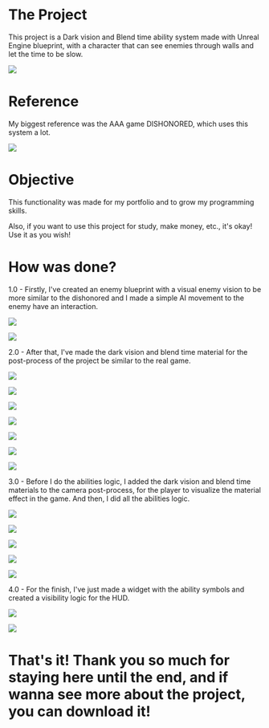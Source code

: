 # The Project

This project is a Dark vision and Blend time ability system made with Unreal Engine blueprint, with a character that can see enemies through walls and let the time to be slow.

![](https://github.com/KaykyDeSouzaDias/DarkVision-And-BlendTime-Ability-System-Unreal-Blueprint/blob/main/Images%20%26%20GIFs/GameplayGIF.gif)

# Reference

My biggest reference was the AAA game DISHONORED, which uses this system a lot.

![](https://github.com/KaykyDeSouzaDias/DarkVision-And-BlendTime-Ability-System-Unreal-Blueprint/blob/main/Images%20%26%20GIFs/ExampleGameplayGIF.gif)

# Objective
This functionality was made for my portfolio and to grow my programming skills.

Also, if you want to use this project for study, make money, etc., it's okay! Use it as you wish!

# How was done?

1.0 - Firstly, I've created an enemy blueprint with a visual enemy vision to be more similar to the dishonored and I made a simple AI movement to the enemy have an interaction.

![](https://github.com/KaykyDeSouzaDias/DarkVision-And-BlendTime-Ability-System-Unreal-Blueprint/blob/main/Images%20%26%20GIFs/Image01.JPG)

![](https://github.com/KaykyDeSouzaDias/DarkVision-And-BlendTime-Ability-System-Unreal-Blueprint/blob/main/Images%20%26%20GIFs/Image02.JPG)

2.0 - After that, I've made the dark vision and blend time material for the post-process of the project be similar to the real game.

![](https://github.com/KaykyDeSouzaDias/DarkVision-And-BlendTime-Ability-System-Unreal-Blueprint/blob/main/Images%20%26%20GIFs/Image03.JPG)

![](https://github.com/KaykyDeSouzaDias/DarkVision-And-BlendTime-Ability-System-Unreal-Blueprint/blob/main/Images%20%26%20GIFs/Image04.JPG)

![](https://github.com/KaykyDeSouzaDias/DarkVision-And-BlendTime-Ability-System-Unreal-Blueprint/blob/main/Images%20%26%20GIFs/Image05.JPG)

![](https://github.com/KaykyDeSouzaDias/DarkVision-And-BlendTime-Ability-System-Unreal-Blueprint/blob/main/Images%20%26%20GIFs/Image06.JPG)

![](https://github.com/KaykyDeSouzaDias/DarkVision-And-BlendTime-Ability-System-Unreal-Blueprint/blob/main/Images%20%26%20GIFs/Image07.JPG)

![](https://github.com/KaykyDeSouzaDias/DarkVision-And-BlendTime-Ability-System-Unreal-Blueprint/blob/main/Images%20%26%20GIFs/Image08.JPG)

![](https://github.com/KaykyDeSouzaDias/DarkVision-And-BlendTime-Ability-System-Unreal-Blueprint/blob/main/Images%20%26%20GIFs/Image09.JPG)

3.0 - Before I do the abilities logic, I added the dark vision and blend time materials to the camera post-process, for the player to visualize the material effect in the game. And then, I did all the abilities logic.

![](https://github.com/KaykyDeSouzaDias/DarkVision-And-BlendTime-Ability-System-Unreal-Blueprint/blob/main/Images%20%26%20GIFs/Image10.JPG)

![](https://github.com/KaykyDeSouzaDias/DarkVision-And-BlendTime-Ability-System-Unreal-Blueprint/blob/main/Images%20%26%20GIFs/Image11.JPG)

![](https://github.com/KaykyDeSouzaDias/DarkVision-And-BlendTime-Ability-System-Unreal-Blueprint/blob/main/Images%20%26%20GIFs/Image12.JPG)

![](https://github.com/KaykyDeSouzaDias/DarkVision-And-BlendTime-Ability-System-Unreal-Blueprint/blob/main/Images%20%26%20GIFs/Image13.JPG)

![](https://github.com/KaykyDeSouzaDias/DarkVision-And-BlendTime-Ability-System-Unreal-Blueprint/blob/main/Images%20%26%20GIFs/Image14.JPG)

4.0 - For the finish, I've just made a widget with the ability symbols and created a visibility logic for the HUD.

![](https://github.com/KaykyDeSouzaDias/DarkVision-And-BlendTime-Ability-System-Unreal-Blueprint/blob/main/Images%20%26%20GIFs/Image15.JPG)

![](https://github.com/KaykyDeSouzaDias/DarkVision-And-BlendTime-Ability-System-Unreal-Blueprint/blob/main/Images%20%26%20GIFs/Image16.JPG)

# That's it! Thank you so much for staying here until the end, and if wanna see more about the project, you can download it!
